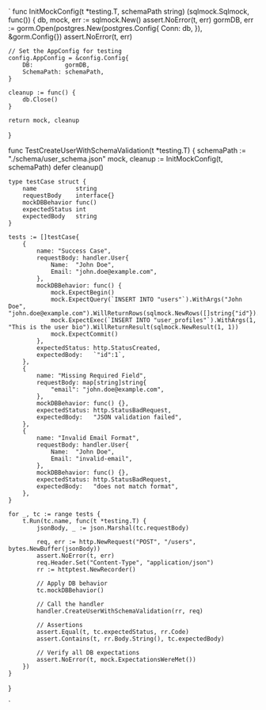 `
func InitMockConfig(t *testing.T, schemaPath string) (sqlmock.Sqlmock, func()) {
	db, mock, err := sqlmock.New()
	assert.NoError(t, err)
	gormDB, err := gorm.Open(postgres.New(postgres.Config{
		Conn: db,
	}), &gorm.Config{})
	assert.NoError(t, err)

	// Set the AppConfig for testing
	config.AppConfig = &config.Config{
		DB:         gormDB,
		SchemaPath: schemaPath,
	}

	cleanup := func() {
		db.Close()
	}

	return mock, cleanup
}

func TestCreateUserWithSchemaValidation(t *testing.T) {
	schemaPath := "./schema/user_schema.json"
	mock, cleanup := InitMockConfig(t, schemaPath)
	defer cleanup()

	type testCase struct {
		name           string
		requestBody    interface{}
		mockDBBehavior func()
		expectedStatus int
		expectedBody   string
	}

	tests := []testCase{
		{
			name: "Success Case",
			requestBody: handler.User{
				Name:  "John Doe",
				Email: "john.doe@example.com",
			},
			mockDBBehavior: func() {
				mock.ExpectBegin()
				mock.ExpectQuery(`INSERT INTO "users"`).WithArgs("John Doe", "john.doe@example.com").WillReturnRows(sqlmock.NewRows([]string{"id"}).AddRow(1))
				mock.ExpectExec(`INSERT INTO "user_profiles"`).WithArgs(1, "This is the user bio").WillReturnResult(sqlmock.NewResult(1, 1))
				mock.ExpectCommit()
			},
			expectedStatus: http.StatusCreated,
			expectedBody:   `"id":1`,
		},
		{
			name: "Missing Required Field",
			requestBody: map[string]string{
				"email": "john.doe@example.com",
			},
			mockDBBehavior: func() {},
			expectedStatus: http.StatusBadRequest,
			expectedBody:   "JSON validation failed",
		},
		{
			name: "Invalid Email Format",
			requestBody: handler.User{
				Name:  "John Doe",
				Email: "invalid-email",
			},
			mockDBBehavior: func() {},
			expectedStatus: http.StatusBadRequest,
			expectedBody:   "does not match format",
		},
	}

	for _, tc := range tests {
		t.Run(tc.name, func(t *testing.T) {
			jsonBody, _ := json.Marshal(tc.requestBody)

			req, err := http.NewRequest("POST", "/users", bytes.NewBuffer(jsonBody))
			assert.NoError(t, err)
			req.Header.Set("Content-Type", "application/json")
			rr := httptest.NewRecorder()

			// Apply DB behavior
			tc.mockDBBehavior()

			// Call the handler
			handler.CreateUserWithSchemaValidation(rr, req)

			// Assertions
			assert.Equal(t, tc.expectedStatus, rr.Code)
			assert.Contains(t, rr.Body.String(), tc.expectedBody)

			// Verify all DB expectations
			assert.NoError(t, mock.ExpectationsWereMet())
		})
	}
}

`
